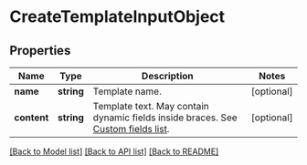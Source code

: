 # CreateTemplateInputObject

## Properties
Name | Type | Description | Notes
------------ | ------------- | ------------- | -------------
**name** | **string** | Template name. | [optional] 
**content** | **string** | Template text. May contain dynamic fields inside braces. See [Custom fields list](https://docs.textmagic.com/#tag/Templates/Custom-fields-list-(Merge-dynamic-fields)). | [optional] 

[[Back to Model list]](../README.md#documentation-for-models) [[Back to API list]](../README.md#documentation-for-api-endpoints) [[Back to README]](../README.md)


